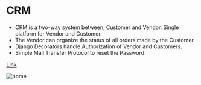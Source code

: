# CRM

* CRM is a two-way system between, Customer and Vendor. Single platform for Vendor and Customer.
* The Vendor can organize the status of all orders made by the Customer.
* Django Decorators handle Authorization of Vendor and Customers.
* Simple Mail Transfer Protocol to reset the Password.

[Link](https://ak66-crm.herokuapp.com)

![home](https://user-images.githubusercontent.com/70133941/108403841-2987af00-7245-11eb-92e1-80d90d7b8df7.png)
